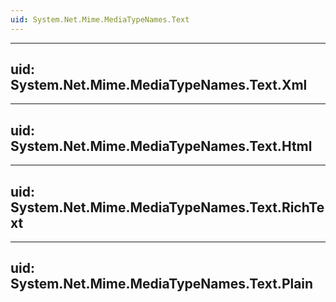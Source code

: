 ```yaml
---
uid: System.Net.Mime.MediaTypeNames.Text
---
```


---
uid: System.Net.Mime.MediaTypeNames.Text.Xml
---

---
uid: System.Net.Mime.MediaTypeNames.Text.Html
---

---
uid: System.Net.Mime.MediaTypeNames.Text.RichText
---

---
uid: System.Net.Mime.MediaTypeNames.Text.Plain
---
